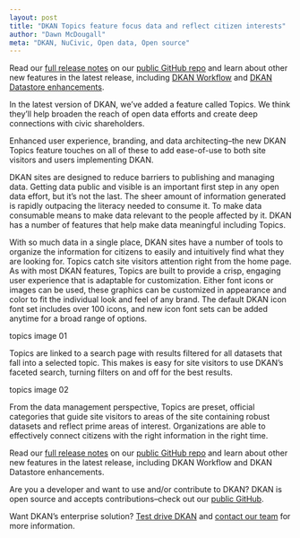 ```yaml
---
layout: post
title: "DKAN Topics feature focus data and reflect citizen interests"
author: "Dawn McDougall"
meta: "DKAN, NuCivic, Open data, Open source"
---
```


Read our [full release notes](https://github.com/NuCivic/dkan/releases/tag/7.x-1.12) on our [public GitHub repo](https://github.com/NuCivic/dkan) and learn about other new features in the latest release, including [DKAN Workflow](http://www.nucivic.com/new-feature-alert-dkan-workflow/) and [DKAN Datastore enhancements](http://www.nucivic.com/dkan-datastore-enhancement-bigger-files-painless-import/).

In the latest version of DKAN, we’ve added a feature called Topics. We think they’ll help broaden the reach of open data efforts and create deep connections with civic shareholders.

Enhanced user experience, branding, and data architecting–the new DKAN Topics feature touches on all of these to add ease-of-use to both site visitors and users implementing DKAN.

DKAN sites are designed to reduce barriers to publishing and managing data. Getting data public and visible is an important first step in any open data effort, but it’s not the last. The sheer amount of information generated is rapidly outpacing the literacy needed to consume it. To make data consumable means to make data relevant to the people affected by it. DKAN has a number of features that help make data meaningful including Topics.

With so much data in a single place, DKAN sites have a number of tools to organize the information for citizens to easily and intuitively find what they are looking for. Topics catch site visitors attention right from the home page. As with most DKAN features, Topics are built to provide a crisp, engaging user experience that is adaptable for customization. Either font icons or images can be used, these graphics can be customized in appearance and color to fit the individual look and feel of any brand. The default DKAN icon font set includes over 100 icons, and new icon font sets can be added anytime for a broad range of options.

topics image 01

Topics are linked to a search page with results filtered for all datasets that fall into a selected topic. This makes is easy for site visitors to use DKAN’s faceted search, turning filters on and off for the best results.

topics image 02

From the data management perspective, Topics are preset, official categories that guide site visitors to areas of the site containing robust datasets and reflect prime areas of interest. Organizations are able to effectively connect citizens with the right information in the right time.

Read our [full release notes](https://github.com/NuCivic/dkan/releases/tag/7.x-1.12) on our [public GitHub repo](https://github.com/NuCivic/dkan) and learn about other new features in the latest release, including DKAN Workflow and DKAN Datastore enhancements.

Are you a developer and want to use and/or contribute to DKAN? DKAN is open source and accepts contributions–check out our [public GitHub](https://github.com/NuCivic/dkan).

Want DKAN’s enterprise solution? [Test drive DKAN](http://demo.getdkan.com/) and [contact our team](mailto:contact@nucivic.com) for more information.
